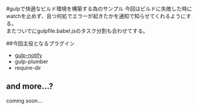 #gulpで快適なビルド環境を構築する為のサンプル
今回はビルドに失敗した時にwatchを止めず、且つ何処でエラーが起きたかを通知で知らせてくれるようにする。  
またついでにgulpfile.babel.jsのタスク分割も合わせてする。

##今回主役となるプラグイン
- [gulp-notify](https://github.com/mikaelbr/gulp-notify)
- gulp-plumber
- require-dir

## and more...?
coming soon...
